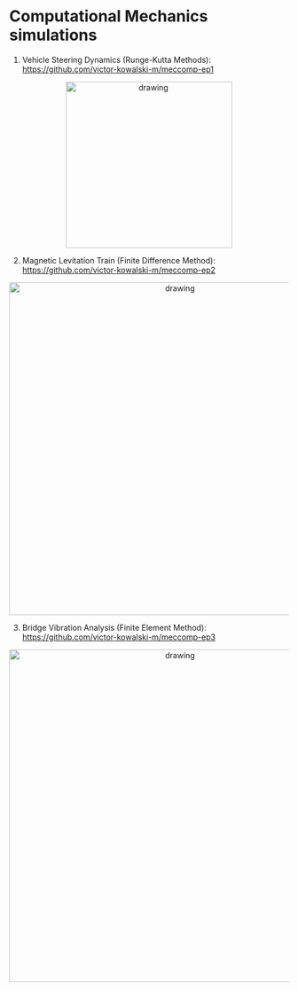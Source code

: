 # Computational Mechanics simulations

1. Vehicle Steering Dynamics (Runge-Kutta Methods): https://github.com/victor-kowalski-m/meccomp-ep1

<center>
<img src="https://user-images.githubusercontent.com/70666266/146541406-49025cc4-fd1b-49d6-bf8e-37e634e968c0.jpg" alt="drawing" width="300"/>
</center>
  
2. Magnetic Levitation Train (Finite Difference Method): https://github.com/victor-kowalski-m/meccomp-ep2

<center>
<img src="https://user-images.githubusercontent.com/70666266/146541415-5599a78d-ecd6-4c2e-9f66-c424a74c1ac8.jpg" alt="drawing" width="600"/>
</center>

3. Bridge Vibration Analysis (Finite Element Method): https://github.com/victor-kowalski-m/meccomp-ep3

<center>
<img src="https://user-images.githubusercontent.com/70666266/146541427-62eeb771-ef16-4658-805c-776cdf3a301f.jpg" alt="drawing" width="600"/>
</center>
